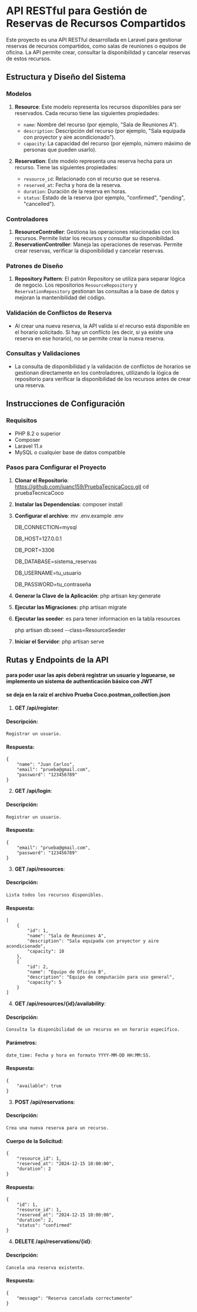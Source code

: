# API RESTful para Gestión de Reservas de Recursos Compartidos

Este proyecto es una API RESTful desarrollada en Laravel para gestionar reservas de recursos compartidos, como salas de reuniones o equipos de oficina. La API permite crear, consultar la disponibilidad y cancelar reservas de estos recursos.

## Estructura y Diseño del Sistema

### Modelos
1. **Resource**: Este modelo representa los recursos disponibles para ser reservados. Cada recurso tiene las siguientes propiedades:
   - `name`: Nombre del recurso (por ejemplo, "Sala de Reuniones A").
   - `description`: Descripción del recurso (por ejemplo, "Sala equipada con proyector y aire acondicionado").
   - `capacity`: La capacidad del recurso (por ejemplo, número máximo de personas que pueden usarlo).
   
2. **Reservation**: Este modelo representa una reserva hecha para un recurso. Tiene las siguientes propiedades:
   - `resource_id`: Relacionado con el recurso que se reserva.
   - `reserved_at`: Fecha y hora de la reserva.
   - `duration`: Duración de la reserva en horas.
   - `status`: Estado de la reserva (por ejemplo, "confirmed", "pending", "cancelled").

### Controladores
1. **ResourceController**: Gestiona las operaciones relacionadas con los recursos. Permite listar los recursos y consultar su disponibilidad.
2. **ReservationController**: Maneja las operaciones de reservas. Permite crear reservas, verificar la disponibilidad y cancelar reservas.

### Patrones de Diseño
1. **Repository Pattern**: El patrón Repository se utiliza para separar lógica de negocio. Los repositorios `ResourceRepository` y `ReservationRepository` gestionan las consultas a la base de datos y mejoran la mantenibilidad del código.

### Validación de Conflictos de Reserva
- Al crear una nueva reserva, la API valida si el recurso está disponible en el horario solicitado. Si hay un conflicto (es decir, si ya existe una reserva en ese horario), no se permite crear la nueva reserva.


### Consultas y Validaciones
- La consulta de disponibilidad y la validación de conflictos de horarios se gestionan directamente en los controladores, utilizando la lógica de repositorio para verificar la disponibilidad de los recursos antes de crear una reserva.

## Instrucciones de Configuración

### Requisitos
- PHP 8.2 o superior
- Composer
- Laravel 11.x
- MySQL o cualquier base de datos compatible

### Pasos para Configurar el Proyecto

1. **Clonar el Repositorio**:
   https://github.com/juanc159/PruebaTecnicaCoco.git
   cd pruebaTecnicaCoco

2. **Instalar las Dependencias**:
   composer install

3. **Configurar el archivo**:
   mv .env.example .env

    DB_CONNECTION=mysql

    DB_HOST=127.0.0.1

    DB_PORT=3306

    DB_DATABASE=sistema_reservas

    DB_USERNAME=tu_usuario
    
    DB_PASSWORD=tu_contraseña

4. **Generar la Clave de la Aplicación**:
   php artisan key:generate

5. **Ejecutar las Migraciones**:
   php artisan migrate

6. **Ejecutar las seeder**: 
    es para tener informacion en la tabla  resources
   
   php artisan db:seed --class=ResourceSeeder

7. **Iniciar el Servidor**:
   php artisan serve


## Rutas y Endpoints de la API

#### para poder usar las apis deberá registrar un usuario y loguearse, se implemento un sistema de authenticación básico  con JWT
#### se deja en la raiz el archivo Prueba Coco.postman_collection.json

1. **GET /api/register**:
#### Descripción:
    Registrar un usuario.
#### Respuesta: 
    {
        "name": "Juan Carlos",
        "email": "prueba@gmail.com", 
        "password": "123456789"
    }

2. **GET /api/login**:
#### Descripción:
    Registrar un usuario.
#### Respuesta: 
    { 
        "email": "prueba@gmail.com", 
        "password": "123456789"
    }



3. **GET /api/resources**:
#### Descripción:
    Lista todos los recursos disponibles.
#### Respuesta:
    [
        {
            "id": 1,
            "name": "Sala de Reuniones A",
            "description": "Sala equipada con proyector y aire acondicionado",
            "capacity": 10
        },
        {
            "id": 2,
            "name": "Equipo de Oficina B",
            "description": "Equipo de computación para uso general",
            "capacity": 5
        }
    ]

4. **GET /api/resources/{id}/availability**:
#### Descripción:
    Consulta la disponibilidad de un recurso en un horario específico.
#### Parámetros:
    date_time: Fecha y hora en formato YYYY-MM-DD HH:MM:SS.
#### Respuesta: 
    {
        "available": true
    }

3. **POST /api/reservations**:
#### Descripción:
    Crea una nueva reserva para un recurso.
#### Cuerpo de la Solicitud: 
    {
        "resource_id": 1,
        "reserved_at": "2024-12-15 10:00:00",
        "duration": 2
    }
#### Respuesta: 
    {
        "id": 1,
        "resource_id": 1,
        "reserved_at": "2024-12-15 10:00:00",
        "duration": 2,
        "status": "confirmed"
    }


4. **DELETE /api/reservations/{id}**:
#### Descripción:
    Cancela una reserva existente. 
#### Respuesta: 
    {
        "message": "Reserva cancelada correctamente"
    }
